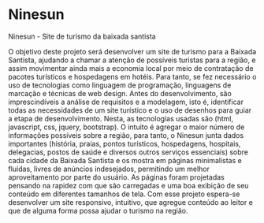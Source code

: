 # Ninesun
Ninesun - Site de turismo da baixada santista

O objetivo deste projeto será desenvolver um site de turismo para a Baixada Santista, ajudando a chamar a atenção de possíveis turistas para a região, e assim movimentar ainda mais a economia local por meio de contratação de pacotes turísticos e hospedagens em hotéis. Para tanto, se fez necessário o uso de tecnologias como linguagem de programação, linguagens de marcação e técnicas de web design. Antes do desenvolvimento, são imprescindíveis a análise de requisitos e a modelagem, isto é, identificar todas as necessidades de um site turístico e o uso de desenhos para guiar a etapa de desenvolvimento. Nesta, as tecnologias usadas são (html, javascript, css, jquery, bootstrap). O intuito é agregar o maior número de informações possíveis sobre a região, para tanto, o Ninesun junta dados importantes (história, praias, pontos turísticos, hospedagens, hospitais, delegacias, postos de saúde e diversos outros serviços essenciais) sobre cada cidade da Baixada Santista e os mostra em páginas minimalistas e fluídas, livres de anúncios indesejados, permitindo um melhor aproveitamento por parte do usuário. As páginas foram projetadas pensando na rapidez com que são carregadas e uma boa exibição de seu conteúdo em diferentes tamanhos de tela. Com esse projeto espera-se desenvolver um site responsivo, intuitivo, que agregue conteúdo ao leitor e que de alguma forma possa ajudar o turismo na região.

